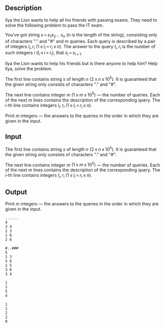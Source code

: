 ## Description

<div><p>Ilya the Lion wants to help all his friends with passing exams. They need to solve the following problem to pass the IT exam.</p><p>You've got string <span class="tex-span"><i>s</i> = <i>s</i><sub class="lower-index">1</sub><i>s</i><sub class="lower-index">2</sub>... <i>s</i><sub class="lower-index"><i>n</i></sub></span> (<span class="tex-span"><i>n</i></span> is the length of the string), consisting only of characters "<span class="tex-font-style-tt">.</span>" and "<span class="tex-font-style-tt">#</span>" and <span class="tex-span"><i>m</i></span> queries. Each query is described by a pair of integers <span class="tex-span"><i>l</i><sub class="lower-index"><i>i</i></sub>, <i>r</i><sub class="lower-index"><i>i</i></sub></span> <span class="tex-span">(1 ≤ <i>l</i><sub class="lower-index"><i>i</i></sub> &lt; <i>r</i><sub class="lower-index"><i>i</i></sub> ≤ <i>n</i>)</span>. The answer to the query <span class="tex-span"><i>l</i><sub class="lower-index"><i>i</i></sub>, <i>r</i><sub class="lower-index"><i>i</i></sub></span> is the number of such integers <span class="tex-span"><i>i</i></span> <span class="tex-span">(<i>l</i><sub class="lower-index"><i>i</i></sub> ≤ <i>i</i> &lt; <i>r</i><sub class="lower-index"><i>i</i></sub>)</span>, that <span class="tex-span"><i>s</i><sub class="lower-index"><i>i</i></sub> = <i>s</i><sub class="lower-index"><i>i</i> + 1</sub></span>.</p><p>Ilya the Lion wants to help his friends but is there anyone to help him? Help Ilya, solve the problem.</p></div><div class="input-specification"><p>The first line contains string <span class="tex-span"><i>s</i></span> of length <span class="tex-span"><i>n</i></span> <span class="tex-span">(2 ≤ <i>n</i> ≤ 10<sup class="upper-index">5</sup>)</span>. It is guaranteed that the given string only consists of characters "<span class="tex-font-style-tt">.</span>" and "<span class="tex-font-style-tt">#</span>".</p><p>The next line contains integer <span class="tex-span"><i>m</i></span> <span class="tex-span">(1 ≤ <i>m</i> ≤ 10<sup class="upper-index">5</sup>)</span> — the number of queries. Each of the next <span class="tex-span"><i>m</i></span> lines contains the description of the corresponding query. The <span class="tex-span"><i>i</i></span>-th line contains integers <span class="tex-span"><i>l</i><sub class="lower-index"><i>i</i></sub>, <i>r</i><sub class="lower-index"><i>i</i></sub></span> <span class="tex-span">(1 ≤ <i>l</i><sub class="lower-index"><i>i</i></sub> &lt; <i>r</i><sub class="lower-index"><i>i</i></sub> ≤ <i>n</i>)</span>.</p></div><div class="output-specification"><p>Print <span class="tex-span"><i>m</i></span> integers — the answers to the queries in the order in which they are given in the input.</p></div>

## Input

<p>The first line contains string <span class="tex-span"><i>s</i></span> of length <span class="tex-span"><i>n</i></span> <span class="tex-span">(2 ≤ <i>n</i> ≤ 10<sup class="upper-index">5</sup>)</span>. It is guaranteed that the given string only consists of characters "<span class="tex-font-style-tt">.</span>" and "<span class="tex-font-style-tt">#</span>".</p><p>The next line contains integer <span class="tex-span"><i>m</i></span> <span class="tex-span">(1 ≤ <i>m</i> ≤ 10<sup class="upper-index">5</sup>)</span> — the number of queries. Each of the next <span class="tex-span"><i>m</i></span> lines contains the description of the corresponding query. The <span class="tex-span"><i>i</i></span>-th line contains integers <span class="tex-span"><i>l</i><sub class="lower-index"><i>i</i></sub>, <i>r</i><sub class="lower-index"><i>i</i></sub></span> <span class="tex-span">(1 ≤ <i>l</i><sub class="lower-index"><i>i</i></sub> &lt; <i>r</i><sub class="lower-index"><i>i</i></sub> ≤ <i>n</i>)</span>.</p>

## Output

<p>Print <span class="tex-span"><i>m</i></span> integers — the answers to the queries in the order in which they are given in the input.</p>





```input1
......
4
3 4
2 3
1 6
2 6

```




```input2
#..###
5
1 3
5 6
1 5
3 6
3 4

```




```output1
1
1
5
4

```




```output2
1
1
2
2
0

```


